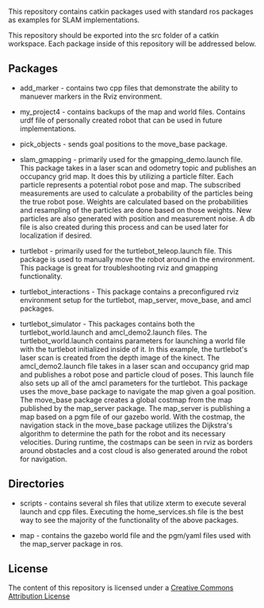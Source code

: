

This repository contains catkin packages used with standard ros packages as examples for SLAM implementations.

This repository should be exported into the src folder of a catkin workspace. Each package inside of this repository will be addressed below.

## Packages

* add_marker - contains two cpp files that demonstrate the ability to manuever markers in the Rviz environment.

* my_project4 - contains backups of the map and world files. Contains urdf file of personally created robot that can be used in future implementations.

* pick_objects - sends goal positions to the move_base package.

* slam_gmapping - primarily used for the gmapping_demo.launch file. This package takes in a laser scan and odometry topic and publishes an occupancy grid map. It does this by utilizing a particle filter. Each particle represents a potential robot pose and map. The subscribed measurements are used to calculate a probability of the particles being the true robot pose. Weights are calculated based on the probabilities and resampling of the particles are done based on those weights. New particles are also generated with position and measurement noise. A db file is also created during this process and can be used later for localization if desired.

* turtlebot - primarily used for the turtlebot_teleop.launch file. This package is used to manually move the robot around in the environment. This package is great for troubleshooting rviz and gmapping functionality.

* turtlebot_interactions - This package contains a preconfigured rviz environment setup for the turtlebot, map_server, move_base, and amcl packages.

* turtlebot_simulator - This packages contains both the turtlebot_world.launch and amcl_demo2.launch files. The turtlebot_world.launch contains parameters for launching a world file with the turtlebot initialized inside of it. In this example, the turtlebot's laser scan is created from the depth image of the kinect. The amcl_demo2.launch file takes in a laser scan and occupancy grid map and publishes a robot pose and particle cloud of poses. This launch file also sets up all of the amcl parameters for the turtlebot. This package uses the move_base package to navigate the map given a goal position. The move_base package creates a global costmap from the map published by the map_server package. The map_server is publishing a map based on a pgm file of our gazebo world. With the costmap, the navigation stack in the move_base package utilizes the Dijkstra's algorithm to determine the path for the robot and its necessary velocities. During runtime, the costmaps can be seen in rviz as borders around obstacles and a cost cloud is also generated around the robot for navigation.

## Directories

* scripts - contains several sh files that utilize xterm to execute several launch and cpp files. Executing the home_services.sh file is the best way to see the majority of the functionality of the above packages.

* map - contains the gazebo world file and the pgm/yaml files used with the map_server package in ros.


## License

The content of this repository is licensed under a [Creative Commons Attribution License](https://creativecommons.org/licenses/by/3.0/us/)
